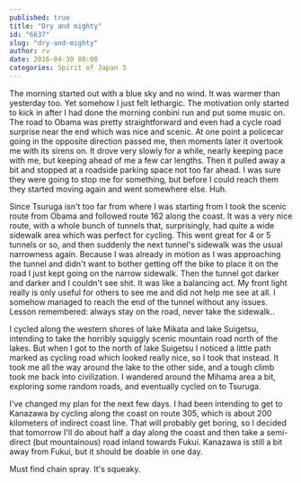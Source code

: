 ```yaml
---
published: true
title: "Dry and mighty"
id: "6637"
slug: "dry-and-mighty"
author: rv
date: 2016-04-30 08:00
categories: Spirit of Japan 3
---
```

The morning started out with a blue sky and no wind. It was warmer than yesterday too. Yet somehow I just felt lethargic. The motivation only started to kick in after I had done the morning conbini run and put some music on. The road to Obama was pretty straightforward and even had a cycle road surprise near the end which was nice and scenic. At one point a policecar going in the opposite direction passed me, then moments later it overtook me with its sirens on. It drove very slowly for a while, nearly keeping pace with me, but keeping ahead of me a few car lengths. Then it pulled away a bit and stopped at a roadside parking space not too far ahead. I was sure they were going to stop me for something, but before I could reach them they started moving again and went somewhere else. Huh.

Since Tsuruga isn't too far from where I was starting from I took the scenic route from Obama and followed route 162 along the coast. It was a very nice route, with a whole bunch of tunnels that, surprisingly, had quite a wide sidewalk area which was perfect for cycling. This went great for 4 or 5 tunnels or so, and then suddenly the next tunnel's sidewalk was the usual narrowness again. Because I was already in motion as I was approaching the tunnel and didn't want to bother getting off the bike to place it on the road I just kept going on the narrow sidewalk. Then the tunnel got darker and darker and I couldn't see shit. It was like a balancing act. My front light really is only useful for others to see me and did not help me see at all. I somehow managed to reach the end of the tunnel without any issues. Lesson remembered: always stay on the road, never take the sidewalk..

I cycled along the western shores of lake Mikata and lake Suigetsu, intending to take the horribly squiggly scenic mountain road north of the lakes. But when I got to the north of lake Suigetsu I noticed a little path marked as cycling road which looked really nice, so I took that instead. It took me all the way around the lake to the other side, and a tough climb took me back into civilization. I wandered around the Mihama area a bit, exploring some random roads, and eventually cycled on to Tsuruga.

I've changed my plan for the next few days. I had been intending to get to Kanazawa by cycling along the coast on route 305, which is about 200 kilometers of indirect coast line. That will probably get boring, so I decided that tomorrow I'll do about half a day along the coast and then take a semi-direct (but mountainous) road inland towards Fukui. Kanazawa is still a bit away from Fukui, but it should be doable in one day.

Must find chain spray. It's squeaky.
